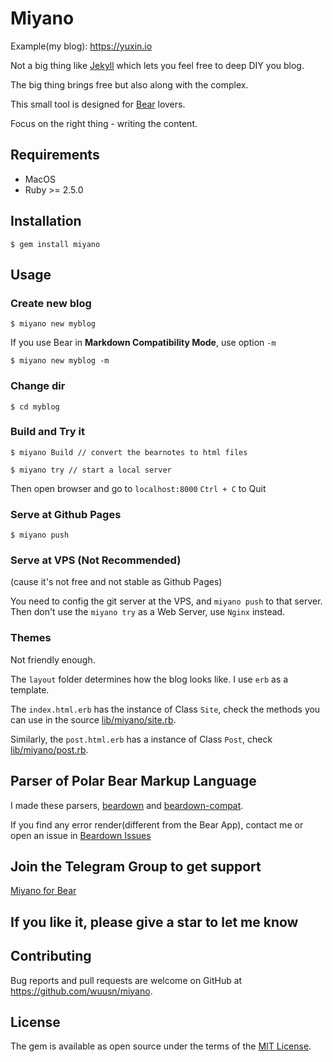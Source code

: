 # Miyano

Example(my blog): https://yuxin.io

Not a big thing like [Jekyll](https://jekyllrb.com) which lets you feel free to deep DIY you blog.

The big thing brings free but also along with the complex.

This small tool is designed for [Bear](http://www.bear-writer.com) lovers.

Focus on the right thing - writing the content.

## Requirements

- MacOS
- Ruby >= 2.5.0

## Installation

    $ gem install miyano

## Usage

### Create new blog

    $ miyano new myblog

If you use Bear in **Markdown Compatibility Mode**, use option `-m`

    $ miyano new myblog -m

### Change dir

    $ cd myblog

### Build and Try it

    $ miyano Build // convert the bearnotes to html files

    $ miyano try // start a local server

Then open browser and go to `localhost:8000`
`Ctrl + C` to Quit

### Serve at Github Pages

    $ miyano push

### Serve at VPS (Not Recommended)
(cause it's not free and not stable as Github Pages)

You need to config the git server at the VPS, and `miyano push` to that server.
Then don't use the `miyano try` as a Web Server, use `Nginx` instead.

### Themes
Not friendly enough.

The `layout` folder determines how the blog looks like. 
I use `erb` as a template.

The `index.html.erb` has the instance of Class `Site`, check the methods you can use in the source [lib/miyano/site.rb](https://github.com/wuusn/miyano/blob/master/lib/miyano/site.rb).

Similarly, the `post.html.erb` has a instance of Class `Post`, check [lib/miyano/post.rb](https://github.com/wuusn/miyano/blob/master/lib/miyano/post.rb).


## Parser of  Polar Bear Markup Language
I made these parsers, [beardown](https://github.com/wuusn/beardown) and [beardown-compat](https://github.com/wuusn/beardown-compat).

If you find any error render(different from the Bear App), contact me
or open an issue in [Beardown Issues](https://github.com/wuusn/beardown/issues)

## Join the Telegram Group to get support
[Miyano for Bear](https://t.me/m1yano)

## If you like it, please give a star to let me know

## Contributing

Bug reports and pull requests are welcome on GitHub at https://github.com/wuusn/miyano.

## License

The gem is available as open source under the terms of the [MIT License](https://opensource.org/licenses/MIT).
